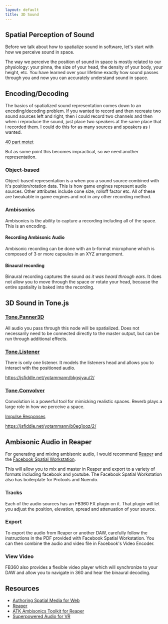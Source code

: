 ```yaml
---
layout: default
title: 3D Sound
---
```


## Spatial Perception of Sound

Before we talk about how to spatialize sound in software, let's start with how we perceive sound in space.

The way we perceive the position of sound in space is mostly related to our physiology: your pinna, the size of your head, the density of your body, your height, etc. You have learned over your lifetime exactly how sound passes through you and now you can accurately understand sound in space. 

## Encoding/Decoding

The basics of spatialized sound representation comes down to an encoding/decoding problem. If you wanted to record and then recreate two sound sources left and right, then i could record two channels and then when i reproduce the sound, just place two speakers at the same place that i recorded them. I could do this for as many sources and speakers as i wanted. 

[40 part motet](https://www.youtube.com/watch?v=ncWFLzVrwU4)

But as some point this becomes impractical, so we need another representation. 

### Object-based

Object-based representation is a when you a sound source combined with it's position/rotation data. This is how game engines represent audio sources. Other attributes include cone size, rolloff factor etc. All of these are tweakable in game engines and not in any other recording method. 

### Ambisonics

Ambisonics is the ability to capture a recording including all of the space. This is an encoding. 

#### Recording Ambisonic Audio

Ambisonic recording can be done with an b-format microphone which is composed of 3 or more capsules in an XYZ arrangement. 

#### Binaural recording

Binaural recording captures the sound _as it was heard through ears_. It does not allow you to move through the space or rotate your head, because the entire spatiality is baked into the recording. 

## 3D Sound in Tone.js

### [Tone.Panner3D](http://tonejs.github.io/docs/#Panner3D)

All audio you pass through this node will be spatialized. Does not necessarily need to be connected directly to the master output, but can be run through additional effects. 

### [Tone.Listener](http://tonejs.github.io/docs/#Listener)

There is only one listener. It models the listeners head and allows you to interact with the positioned audio. 

https://jsfiddle.net/yotammann/bkgsjyau/2/

### [Tone.Convolver](http://tonejs.github.io/docs/#Convolver)

Convolution is a powerful tool for mimicking realistic spaces. Reverb plays a large role in how we perceive a space. 

[Impulse Responses](https://github.com/GoogleChrome/web-audio-samples/tree/gh-pages/samples/audio/impulse-responses)

https://jsfiddle.net/yotammann/b0eg1ooz/2/

## Ambisonic Audio in Reaper

For generating and mixing ambisonic audio, I would recommend [Reaper](http://www.reaper.fm/) and the [Facebook Spatial Workstation](https://facebook360.fb.com/spatial-workstation/).

This will allow you to mix and master in Reaper and export to a variety of formats including facebook and youtube. The Facebook Spatial Workstation also has boilerplate for Protools and Nuendo. 

### Tracks

Each of the audio sources has an FB360 FX plugin on it. That plugin will let you adjust the position, elevation, spread and attenuation of your source. 

### Export

To export the audio from Reaper or another DAW, carefully follow the instructions in the PDF provided with Facebook Spatial Workstation. You can then combine the audio and video file in Facebook's Video Encoder. 

### View Video

FB360 also provides a flexible video player which will synchronize to your DAW and allow you to navigate in 360 and hear the binaural decoding.

## Resources

* [Authoring Spatial Media for Web](https://github.com/jts3k/Authoring-Spatial-Media-for-Web)
* [Reaper](http://www.reaper.fm/)
* [ATK Ambisonics Toolkit for Reaper](http://www.ambisonictoolkit.net/)
* [Superpowered Audio for VR](http://superpowered.com/3d-spatialized-audio-virtual-reality)

